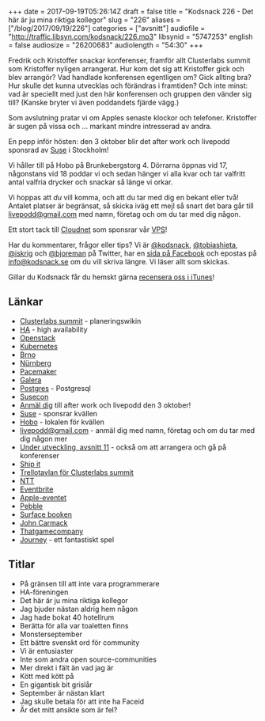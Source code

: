 +++
date = 2017-09-19T05:26:14Z
draft = false
title = "Kodsnack 226 - Det här är ju mina riktiga kollegor"
slug = "226"
aliases = ["/blog/2017/09/19/226"]
categories = ["avsnitt"]
audiofile = "http://traffic.libsyn.com/kodsnack/226.mp3"
libsynid = "5747253"
english = false
audiosize = "26200683"
audiolength = "54:30"
+++

Fredrik och Kristoffer snackar konferenser, framför allt Clusterlabs summit som Kristoffer nyligen arrangerat. Hur kom det sig att Kristoffer gick och blev arrangör? Vad handlade konferensen egentligen om? Gick allting bra? Hur skulle det kunna utvecklas och förändras i framtiden? Och inte minst: vad är speciellt med just den här konferensen och gruppen den vänder sig till? (Kanske bryter vi även poddandets fjärde vägg.)

Som avslutning pratar vi om Apples senaste klockor och telefoner. Kristoffer är sugen på vissa och … markant mindre intresserad av andra.

En pepp inför hösten: den 3 oktober blir det after work och livepodd sponsrad av [Suse](https://www.suse.com/) i Stockholm! 

Vi håller till på Hobo på Brunkebergstorg 4. Dörrarna öppnas vid 17, någonstans vid 18 poddar vi och sedan hänger vi alla kvar och tar valfritt antal valfria drycker och snackar så länge vi orkar.

Vi hoppas att *du* vill komma, och att du tar med dig en bekant eller två! Antalet platser är begränsat, så skicka iväg ett mejl så snart det bara går till [livepodd@gmail.com](mailto:livepodd@gmail.com) med namn, företag och om du tar med dig någon.

Ett stort tack till [Cloudnet](http://www.cloudnet.se) som sponsrar vår [VPS](http://en.wikipedia.org/wiki/Virtual_private_server)!

Har du kommentarer, frågor eller tips? Vi är [@kodsnack](https://www.twitter.com/kodsnack), [@tobiashieta](https://www.twitter.com/tobiashieta), [@iskrig](https://www.twitter.com/iskrig) och [@bjoreman](https://www.twitter.com/bjoreman) på Twitter, har en [sida på Facebook](https://www.facebook.com/kodsnack) och epostas på [info@kodsnack.se](mailto:info@kodsnack.se) om du vill skriva längre. Vi läser allt som skickas.

Gillar du Kodsnack får du hemskt gärna [recensera oss i iTunes](http://itunes.apple.com/se/podcast/kodsnack/id561631498?l=en)!


## Länkar ##
* [Clusterlabs summit](http://plan.alteeve.ca/index.php/Main_Page) - planeringswikin
* [HA](https://en.wikipedia.org/wiki/High-availability_cluster) - high availability
* [Openstack](https://en.wikipedia.org/wiki/OpenStack)
* [Kubernetes](https://en.wikipedia.org/wiki/Kubernetes)
* [Brno](https://en.wikipedia.org/wiki/Brno)
* [Nürnberg](https://en.wikipedia.org/wiki/Nuremberg)
* [Pacemaker](http://clusterlabs.org/pacemaker.html)
* [Galera](http://galeracluster.com/)
* [Postgres](https://en.wikipedia.org/wiki/PostgreSQL) - Postgresql
* [Susecon](https://www.susecon.com/)
* [Anmäl dig](mailto:livepodd@gmail.com) till after work och livepodd den 3 oktober!
* [Suse](https://www.suse.com/) - sponsrar kvällen
* [Hobo](https://hobo.se/sv/) - lokalen för kvällen
* [livepodd@gmail.com](mailto:livepodd@gmail.com) - anmäl dig med namn, företag och om du tar med dig någon mer
* [Under utveckling, avsnitt 11](http://www.timeedit.com/poddavsnitt-11-arrangera-och-ga-pa-konferenser/) - också om att arrangera och gå på konferenser
* [Ship it](https://shipitconf.org/)
* [Trellotavlan för Clusterlabs summit](https://trello.com/b/LNUrtV1Q/clusterlabs-summit-2017)
* [NTT](https://en.wikipedia.org/wiki/NTT_DoCoMo)
* [Eventbrite](https://en.wikipedia.org/wiki/Eventbrite)
* [Apple-eventet](https://www.apple.com/apple-events/september-2017/)
* [Pebble](https://en.wikipedia.org/wiki/Pebble_%28watch%29)
* [Surface booken](https://bjoreman.com/archive-Surface-book.html)
* [John Carmack](https://en.wikipedia.org/wiki/John_Carmack)
* [Thatgamecompany](https://en.wikipedia.org/wiki/Thatgamecompany)
* [Journey](https://en.wikipedia.org/wiki/Journey_%282012_video_game%29) - ett fantastiskt spel

## Titlar ##
* På gränsen till att inte vara programmerare
* HA-föreningen
* Det här är ju mina riktiga kollegor
* Jag bjuder nästan aldrig hem någon
* Jag hade bokat 40 hotellrum
* Berätta för alla var toaletten finns
* Monsterseptember
* Ett bättre svenskt ord för community
* Vi är entusiaster
* Inte som andra open source-communities
* Mer direkt i fält än vad jag är
* Kött med kött på
* En gigantisk bit grislår
* September är nästan klart
* Jag skulle betala för att inte ha Faceid
* Är det mitt ansikte som är fel?